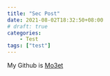 ```yaml
---
title: "Sec Post"
date: 2021-08-02T18:32:50+08:00
# draft: true
categories:
    - Test
tags: ["test"]
---
```


My Github is [Mo3et](https://github.com/mo3et)